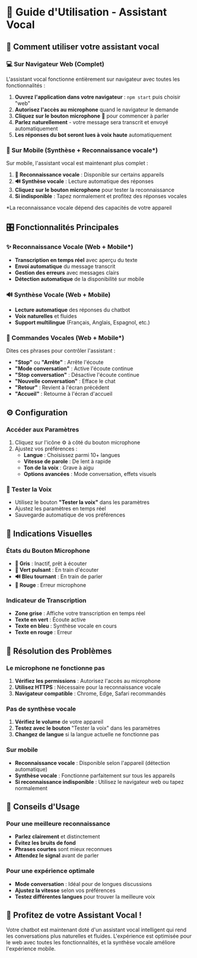 # 🎤 Guide d'Utilisation - Assistant Vocal

## 🚀 Comment utiliser votre assistant vocal

### 💻 Sur Navigateur Web (Complet)
L'assistant vocal fonctionne entièrement sur navigateur avec toutes les fonctionnalités :

1. **Ouvrez l'application dans votre navigateur** : `npm start` puis choisir "web"
2. **Autorisez l'accès au microphone** quand le navigateur le demande
3. **Cliquez sur le bouton microphone** 🎤 pour commencer à parler
4. **Parlez naturellement** - votre message sera transcrit et envoyé automatiquement
5. **Les réponses du bot seront lues à voix haute** automatiquement

### 📱 Sur Mobile (Synthèse + Reconnaissance vocale*)
Sur mobile, l'assistant vocal est maintenant plus complet :

1. **🎤 Reconnaissance vocale** : Disponible sur certains appareils
2. **🔊 Synthèse vocale** : Lecture automatique des réponses
3. **Cliquez sur le bouton microphone** pour tester la reconnaissance
4. **Si indisponible** : Tapez normalement et profitez des réponses vocales

*La reconnaissance vocale dépend des capacités de votre appareil

## 🎛️ Fonctionnalités Principales

### ✨ Reconnaissance Vocale (Web + Mobile*)
- **Transcription en temps réel** avec aperçu du texte
- **Envoi automatique** du message transcrit
- **Gestion des erreurs** avec messages clairs
- **Détection automatique** de la disponibilité sur mobile

### 🔊 Synthèse Vocale (Web + Mobile)
- **Lecture automatique** des réponses du chatbot
- **Voix naturelles** et fluides
- **Support multilingue** (Français, Anglais, Espagnol, etc.)

### 🎤 Commandes Vocales (Web + Mobile*)
Dites ces phrases pour contrôler l'assistant :

- **"Stop"** ou **"Arrête"** : Arrête l'écoute
- **"Mode conversation"** : Active l'écoute continue
- **"Stop conversation"** : Désactive l'écoute continue
- **"Nouvelle conversation"** : Efface le chat
- **"Retour"** : Revient à l'écran précédent
- **"Accueil"** : Retourne à l'écran d'accueil

## ⚙️ Configuration

### Accéder aux Paramètres
1. Cliquez sur l'icône ⚙️ à côté du bouton microphone
2. Ajustez vos préférences :
   - **Langue** : Choisissez parmi 10+ langues
   - **Vitesse de parole** : De lent à rapide
   - **Ton de la voix** : Grave à aigu
   - **Options avancées** : Mode conversation, effets visuels

### 🧪 Tester la Voix
- Utilisez le bouton **"Tester la voix"** dans les paramètres
- Ajustez les paramètres en temps réel
- Sauvegarde automatique de vos préférences

## 🎯 Indications Visuelles

### États du Bouton Microphone
- **🎤 Gris** : Inactif, prêt à écouter
- **🎤 Vert pulsant** : En train d'écouter
- **🔊 Bleu tournant** : En train de parler
- **🚫 Rouge** : Erreur microphone

### Indicateur de Transcription
- **Zone grise** : Affiche votre transcription en temps réel
- **Texte en vert** : Écoute active
- **Texte en bleu** : Synthèse vocale en cours
- **Texte en rouge** : Erreur

## 🔧 Résolution des Problèmes

### Le microphone ne fonctionne pas
1. **Vérifiez les permissions** : Autorisez l'accès au microphone
2. **Utilisez HTTPS** : Nécessaire pour la reconnaissance vocale
3. **Navigateur compatible** : Chrome, Edge, Safari recommandés

### Pas de synthèse vocale
1. **Vérifiez le volume** de votre appareil
2. **Testez avec le bouton** "Tester la voix" dans les paramètres
3. **Changez de langue** si la langue actuelle ne fonctionne pas

### Sur mobile
- **Reconnaissance vocale** : Disponible selon l'appareil (détection automatique)
- **Synthèse vocale** : Fonctionne parfaitement sur tous les appareils
- **Si reconnaissance indisponible** : Utilisez le navigateur web ou tapez normalement

## 🌟 Conseils d'Usage

### Pour une meilleure reconnaissance
- **Parlez clairement** et distinctement
- **Évitez les bruits de fond** 
- **Phrases courtes** sont mieux reconnues
- **Attendez le signal** avant de parler

### Pour une expérience optimale
- **Mode conversation** : Idéal pour de longues discussions
- **Ajustez la vitesse** selon vos préférences
- **Testez différentes langues** pour trouver la meilleure voix

## 🎉 Profitez de votre Assistant Vocal !

Votre chatbot est maintenant doté d'un assistant vocal intelligent qui rend les conversations plus naturelles et fluides. L'expérience est optimisée pour le web avec toutes les fonctionnalités, et la synthèse vocale améliore l'expérience mobile. 